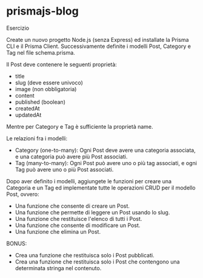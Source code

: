 # prismajs-blog

Esercizio

Create un nuovo progetto Node.js (senza Express) ed installate la Prisma CLI e il Prisma Client. Successivamente definite i modelli Post, Category e Tag nel file schema.prisma.

Il Post deve contenere le seguenti proprietà:
- title
- slug (deve essere univoco)
- image (non obbligatoria)
- content
- published (boolean)
- createdAt
- updatedAt

Mentre per Category e Tag è sufficiente la proprietà name.

Le relazioni fra i modelli:
- Category (one-to-many): Ogni Post deve avere una categoria associata, e una categoria può avere più Post associati.
- Tag (many-to-many): Ogni Post può avere uno o più tag associati, e ogni Tag può avere uno o più Post associati.

Dopo aver definito i modelli, aggiungete le funzioni per creare una Categoria e un Tag ed implementate tutte le operazioni CRUD per il modello Post, ovvero:
- Una funzione che consente di creare un Post.
- Una funzione che permette di leggere un Post usando lo slug.
- Una funzione che restituisce l'elenco di tutti i Post.
- Una funzione che consente di modificare un Post.
- Una funzione che elimina un Post.

BONUS:

- Crea una funzione che restituisca solo i Post pubblicati.
- Crea una funzione che restituisca solo i Post che contengono una determinata stringa nel contenuto.